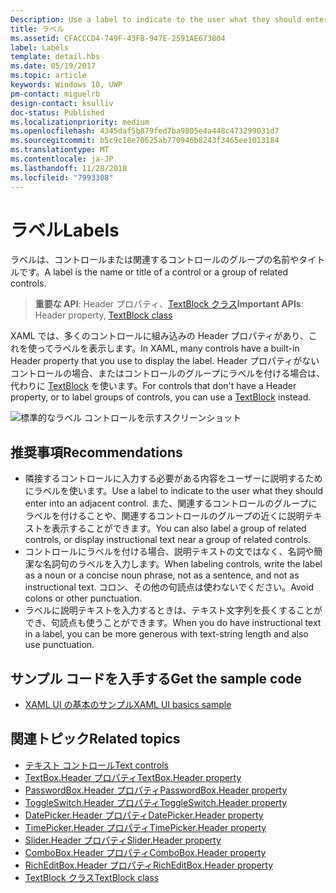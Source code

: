 ```yaml
---
Description: Use a label to indicate to the user what they should enter into an adjacent control. You can also label a group of related controls, or display instructional text near a group of related controls.
title: ラベル
ms.assetid: CFACCCD4-749F-43FB-947E-2591AE673804
label: Labels
template: detail.hbs
ms.date: 05/19/2017
ms.topic: article
keywords: Windows 10, UWP
pm-contact: miguelrb
design-contact: ksulliv
doc-status: Published
ms.localizationpriority: medium
ms.openlocfilehash: 4345daf5b879fed7ba9805e4a448c473299031d7
ms.sourcegitcommit: b5c9c18e70625ab770946b8243f3465ee1013184
ms.translationtype: MT
ms.contentlocale: ja-JP
ms.lasthandoff: 11/28/2018
ms.locfileid: "7993308"
---
```

# <a name="labels"></a><span data-ttu-id="cb32b-103">ラベル</span><span class="sxs-lookup"><span data-stu-id="cb32b-103">Labels</span></span>

 

<span data-ttu-id="cb32b-104">ラベルは、コントロールまたは関連するコントロールのグループの名前やタイトルです。</span><span class="sxs-lookup"><span data-stu-id="cb32b-104">A label is the name or title of a control or a group of related controls.</span></span>

> <span data-ttu-id="cb32b-105">**重要な API**: Header プロパティ、[TextBlock クラス](https://msdn.microsoft.com/library/windows/apps/br209652)</span><span class="sxs-lookup"><span data-stu-id="cb32b-105">**Important APIs**: Header property, [TextBlock class](https://msdn.microsoft.com/library/windows/apps/br209652)</span></span>

<span data-ttu-id="cb32b-106">XAML では、多くのコントロールに組み込みの Header プロパティがあり、これを使ってラベルを表示します。</span><span class="sxs-lookup"><span data-stu-id="cb32b-106">In XAML, many controls have a built-in Header property that you use to display the label.</span></span> <span data-ttu-id="cb32b-107">Header プロパティがないコントロールの場合、またはコントロールのグループにラベルを付ける場合は、代わりに [TextBlock](https://msdn.microsoft.com/library/windows/apps/br209652) を使います。</span><span class="sxs-lookup"><span data-stu-id="cb32b-107">For controls that don't have a Header property, or to label groups of controls, you can use a [TextBlock](https://msdn.microsoft.com/library/windows/apps/br209652) instead.</span></span>

![標準的なラベル コントロールを示すスクリーンショット](images/label-standard.png)

## <a name="recommendations"></a><span data-ttu-id="cb32b-109">推奨事項</span><span class="sxs-lookup"><span data-stu-id="cb32b-109">Recommendations</span></span>


-   <span data-ttu-id="cb32b-110">隣接するコントロールに入力する必要がある内容をユーザーに説明するためにラベルを使います。</span><span class="sxs-lookup"><span data-stu-id="cb32b-110">Use a label to indicate to the user what they should enter into an adjacent control.</span></span> <span data-ttu-id="cb32b-111">また、関連するコントロールのグループにラベルを付けることや、関連するコントロールのグループの近くに説明テキストを表示することができます。</span><span class="sxs-lookup"><span data-stu-id="cb32b-111">You can also label a group of related controls, or display instructional text near a group of related controls.</span></span>
-   <span data-ttu-id="cb32b-112">コントロールにラベルを付ける場合、説明テキストの文ではなく、名詞や簡潔な名詞句のラベルを入力します。</span><span class="sxs-lookup"><span data-stu-id="cb32b-112">When labeling controls, write the label as a noun or a concise noun phrase, not as a sentence, and not as instructional text.</span></span> <span data-ttu-id="cb32b-113">コロン、その他の句読点は使わないでください。</span><span class="sxs-lookup"><span data-stu-id="cb32b-113">Avoid colons or other punctuation.</span></span>
-   <span data-ttu-id="cb32b-114">ラベルに説明テキストを入力するときは、テキスト文字列を長くすることができ、句読点も使うことができます。</span><span class="sxs-lookup"><span data-stu-id="cb32b-114">When you do have instructional text in a label, you can be more generous with text-string length and also use punctuation.</span></span>


## <a name="get-the-sample-code"></a><span data-ttu-id="cb32b-115">サンプル コードを入手する</span><span class="sxs-lookup"><span data-stu-id="cb32b-115">Get the sample code</span></span>
* [<span data-ttu-id="cb32b-116">XAML UI の基本のサンプル</span><span class="sxs-lookup"><span data-stu-id="cb32b-116">XAML UI basics sample</span></span>](https://github.com/Microsoft/Windows-universal-samples/blob/master/Samples/XamlUIBasics)

## <a name="related-topics"></a><span data-ttu-id="cb32b-117">関連トピック</span><span class="sxs-lookup"><span data-stu-id="cb32b-117">Related topics</span></span>
* [<span data-ttu-id="cb32b-118">テキスト コントロール</span><span class="sxs-lookup"><span data-stu-id="cb32b-118">Text controls</span></span>](text-controls.md)
* [<span data-ttu-id="cb32b-119">TextBox.Header プロパティ</span><span class="sxs-lookup"><span data-stu-id="cb32b-119">TextBox.Header property</span></span>](https://msdn.microsoft.com/library/windows/apps/dn252861)
* [<span data-ttu-id="cb32b-120">PasswordBox.Header プロパティ</span><span class="sxs-lookup"><span data-stu-id="cb32b-120">PasswordBox.Header property</span></span>](https://msdn.microsoft.com/library/windows/apps/dn299051)
* [<span data-ttu-id="cb32b-121">ToggleSwitch.Header プロパティ</span><span class="sxs-lookup"><span data-stu-id="cb32b-121">ToggleSwitch.Header property</span></span>](https://msdn.microsoft.com/library/windows/apps/br209713)
* [<span data-ttu-id="cb32b-122">DatePicker.Header プロパティ</span><span class="sxs-lookup"><span data-stu-id="cb32b-122">DatePicker.Header property</span></span>](https://msdn.microsoft.com/library/windows/apps/dn279460)
* [<span data-ttu-id="cb32b-123">TimePicker.Header プロパティ</span><span class="sxs-lookup"><span data-stu-id="cb32b-123">TimePicker.Header property</span></span>](https://msdn.microsoft.com/library/windows/apps/dn299286)
* [<span data-ttu-id="cb32b-124">Slider.Header プロパティ</span><span class="sxs-lookup"><span data-stu-id="cb32b-124">Slider.Header property</span></span>](https://msdn.microsoft.com/library/windows/apps/dn252829)
* [<span data-ttu-id="cb32b-125">ComboBox.Header プロパティ</span><span class="sxs-lookup"><span data-stu-id="cb32b-125">ComboBox.Header property</span></span>](https://msdn.microsoft.com/library/windows/apps/dn279416)
* [<span data-ttu-id="cb32b-126">RichEditBox.Header プロパティ</span><span class="sxs-lookup"><span data-stu-id="cb32b-126">RichEditBox.Header property</span></span>](https://msdn.microsoft.com/library/windows/apps/dn252726)
* [<span data-ttu-id="cb32b-127">TextBlock クラス</span><span class="sxs-lookup"><span data-stu-id="cb32b-127">TextBlock class</span></span>](https://msdn.microsoft.com/library/windows/apps/br209652)

 

 




